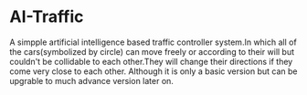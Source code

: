 # AI-Traffic

A simpple artificial intelligence based traffic controller system.In which all of the cars(symbolized by circle) can move freely or according to their will but couldn't be collidable to each other.They will change their directions if they come very close to each other.
Although it is only a basic version but can be upgrable to much advance version later on.
